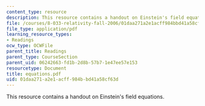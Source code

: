 ```yaml
---
content_type: resource
description: This resource contains a handout on Einstein's field equations.
file: /courses/8-033-relativity-fall-2006/01daa271a2e1acff984bbd41a58cf63d_equations.pdf
file_type: application/pdf
learning_resource_types:
- Readings
ocw_type: OCWFile
parent_title: Readings
parent_type: CourseSection
parent_uid: 06242663-fd1b-2d8b-57b7-1e47ee57e153
resourcetype: Document
title: equations.pdf
uid: 01daa271-a2e1-acff-984b-bd41a58cf63d
---
```

This resource contains a handout on Einstein's field equations.

